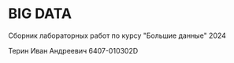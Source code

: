# BIG DATA
Сборник лабораторных работ по курсу "Большие данные" 2024

Терин Иван Андреевич
6407-010302D
